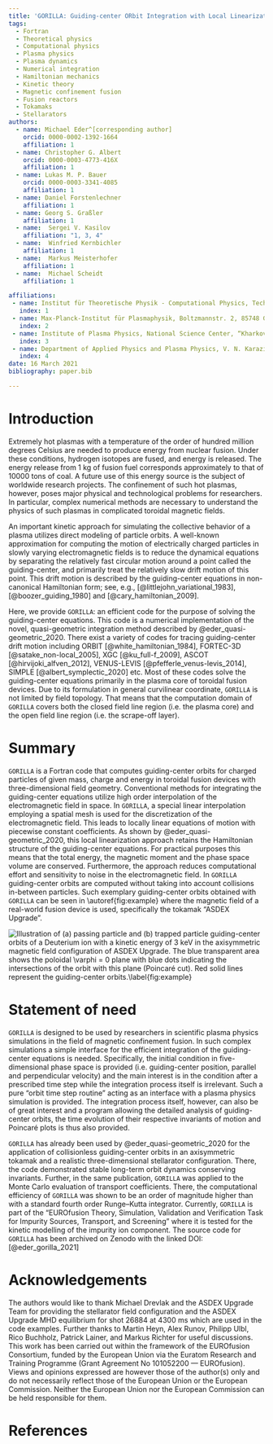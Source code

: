 ```yaml
---
title: 'GORILLA: Guiding-center ORbit Integration with Local Linearization Approach'
tags:
  - Fortran
  - Theoretical physics
  - Computational physics
  - Plasma physics
  - Plasma dynamics
  - Numerical integration
  - Hamiltonian mechanics
  - Kinetic theory
  - Magnetic confinement fusion
  - Fusion reactors
  - Tokamaks
  - Stellarators
authors:
  - name: Michael Eder^[corresponding author]
    orcid: 0000-0002-1392-1664
    affiliation: 1
  - name: Christopher G. Albert
    orcid: 0000-0003-4773-416X
    affiliation: 1
  - name: Lukas M. P. Bauer
    orcid: 0000-0003-3341-4085
    affiliation: 1
  - name: Daniel Forstenlechner
  	affiliation: 1
  - name: Georg S. Graßler
    affiliation: 1   
  - name:  Sergei V. Kasilov
    affiliation: "1, 3, 4"
  - name:  Winfried Kernbichler
    affiliation: 1
  - name:  Markus Meisterhofer
    affiliation: 1
  - name:  Michael Scheidt
    affiliation: 1

affiliations:
 - name: Institut für Theoretische Physik - Computational Physics, Technische Universität Graz, Petersgasse 16, 8010 Graz, Austria
   index: 1
 - name: Max-Planck-Institut für Plasmaphysik, Boltzmannstr. 2, 85748 Garching, Germany
   index: 2
 - name: Institute of Plasma Physics, National Science Center, “Kharkov Institute of Physics and Technology,” Akademicheskaya str. 1, 61108 Kharkov, Ukraine
   index: 3
 - name: Department of Applied Physics and Plasma Physics, V. N. Karazin Kharkov National University, Svobody sq. 4, 61022 Kharkov, Ukraine
   index: 4
date: 16 March 2021
bibliography: paper.bib

---
```

# Introduction
Extremely hot plasmas with a temperature of the order of hundred million degrees Celsius are needed to produce energy from nuclear fusion. Under these conditions, hydrogen isotopes are fused, and energy is released. The energy release from 1 kg of fusion fuel corresponds approximately to that of 10000 tons of coal. A future use of this energy source is the subject of worldwide research projects. The confinement of such hot plasmas, however, poses major physical and technological problems for researchers. In particular, complex numerical methods are necessary to understand the physics of such plasmas in complicated toroidal magnetic fields.

An important kinetic approach for simulating the collective behavior of a plasma utilizes direct modeling of particle orbits. A well-known approximation for computing the motion of electrically charged particles in slowly varying electromagnetic fields is to reduce the dynamical equations by separating the relatively fast circular motion around a point called the guiding-center, and primarily treat the relatively slow drift motion of this point. This drift motion is described by the guiding-center equations in non-canonical Hamiltonian form; see, e.g., [@littlejohn_variational_1983], [@boozer_guiding_1980] and [@cary_hamiltonian_2009].

Here, we provide `GORILLA`: an efficient code for the purpose of solving the guiding-center equations. This code is a numerical implementation of the novel, quasi-geometric integration method described by @eder_quasi-geometric_2020.
There exist a variety of codes for tracing guiding-center drift motion including ORBIT [@white_hamiltonian_1984], FORTEC-3D [@satake_non-local_2005], XGC [@ku_full-f_2009], ASCOT [@hirvijoki_alfven_2012], VENUS-LEVIS [@pfefferle_venus-levis_2014], SIMPLE [@albert_symplectic_2020] etc. Most of these codes solve the guiding-center equations primarily in the plasma core of toroidal fusion devices. Due to its formulation in general curvilinear coordinate, `GORILLA` is not limited by field topology. That means that the computation domain of `GORILLA` covers both the closed field line region (i.e. the plasma core) and the open field line region (i.e. the scrape-off layer). 

# Summary

`GORILLA` is a Fortran code that computes guiding-center orbits for charged particles of given mass, charge and energy in toroidal fusion devices with three-dimensional field geometry. 
Conventional methods for integrating the guiding-center equations utilize high order interpolation of the electromagnetic field in space.
In `GORILLA`, a special linear interpolation employing a spatial mesh is used for the discretization of the electromagnetic field.
This leads to locally linear equations of motion with piecewise constant coefficients. 
As shown by @eder_quasi-geometric_2020, this local linearization approach retains the Hamiltonian structure of the guiding-center equations. For practical purposes this means that the total energy, the magnetic moment and the phase space volume are conserved.
Furthermore, the approach reduces computational effort and sensitivity to noise in the electromagnetic field. In `GORILLA` guiding-center orbits are computed without taking into account collisions in-between particles. Such exemplary guiding-center orbits obtained with `GORILLA` can be seen in \autoref{fig:example} where the magnetic field of a real-world fusion device is used, specifically the tokamak “ASDEX Upgrade”. 

![Illustration of (a) passing particle and (b) trapped particle guiding-center orbits of a Deuterium ion with a kinetic energy of 3 keV in the axisymmetric magnetic field configuration of ASDEX Upgrade. The blue transparent area shows the poloidal $\varphi = 0$ plane with blue dots indicating the intersections of the orbit with this plane (Poincaré cut).  Red solid lines represent the guiding-center orbits.\label{fig:example}](figure.png)
# Statement of need

`GORILLA` is designed to be used by researchers in scientific plasma physics simulations in the field of magnetic confinement fusion. 
In such complex simulations a simple interface for the efficient integration of the guiding-center equations is needed. Specifically, the initial condition in five-dimensional phase space is provided (i.e. guiding-center position, parallel and perpendicular velocity) and the main interest is in the condition after a prescribed time step while the integration process itself is irrelevant. Such a pure “orbit time step routine” acting as an interface with a plasma physics simulation is provided.
The integration process itself, however, can also be of great interest and a program allowing the detailed analysis of guiding-center orbits, the time evolution of their respective invariants of motion and Poincaré plots is thus also provided.

`GORILLA` has already been used by @eder_quasi-geometric_2020 for the application of collisionless guiding-center orbits in an axisymmetric tokamak and a realistic three-dimensional stellarator configuration. There, the code demonstrated stable long-term orbit dynamics conserving invariants.
Further, in the same publication, `GORILLA` was applied to the Monte Carlo evaluation of transport coefficients. There, the computational efficiency of `GORILLA` was shown to be an order of magnitude higher than with a standard fourth order Runge–Kutta integrator.
Currently, `GORILLA` is part of the “EUROfusion Theory, Simulation, Validation and Verification Task for Impurity Sources, Transport, and Screening” where it is tested for the kinetic modelling of the impurity ion component. 
The source code for `GORILLA` has been archived on Zenodo with the linked DOI: [@eder_gorilla_2021]

# Acknowledgements

The authors would like to thank Michael Drevlak and the ASDEX Upgrade Team for providing the stellarator field configuration and the ASDEX Upgrade MHD equilibrium for shot 26884 at 4300 ms which are used in the code examples.
Further thanks to Martin Heyn, Alex Runov, Philipp Ulbl, Rico Buchholz, Patrick Lainer, and Markus Richter for useful discussions.
This work has been carried out within the framework of the EUROfusion Consortium, funded by the European Union via the Euratom Research and Training Programme (Grant Agreement No 101052200 — EUROfusion). Views and opinions expressed are however those of the author(s) only and do not necessarily reflect those of the European Union or the European Commission. Neither the European Union nor the European Commission can be held responsible for them.

# References
